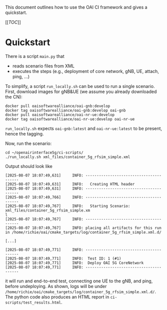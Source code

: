 This document outlines how to use the OAI CI framework and gives a quickstart.

[[_TOC_]]

# Quickstart

There is a script `main.py` that

- reads scenario files from XML
- executes the steps (e.g., deployment of core network, gNB, UE, attach, ping,
  ...)

To simplify, a script `run_locally.sh` can be used to run a single scenario.
First, download images for gNB&UE (we assume you already downloaded the CN):

    docker pull oaisoftwarealliance/oai-gnb:develop
    docker tag oaisoftwarealliance/oai-gnb:develop oai-gnb
    docker pull oaisoftwarealliance/oai-nr-ue:develop
    docker tag oaisoftwarealliance/oai-nr-ue:develop oai-nr-ue

`run_locally.sh` expects `oai-gnb:latest` and `oai-nr-ue:latest` to be present,
hence the tagging.

Now, run the scenario:

    cd ~/openairinterface5g/ci-scripts/
    ./run_locally.sh xml_files/container_5g_rfsim_simple.xml

Output should look like

```
[2025-08-07 18:07:49,631]     INFO: ----------------------------------------
[2025-08-07 18:07:49,631]     INFO:   Creating HTML header 
[2025-08-07 18:07:49,631]     INFO: ----------------------------------------
[2025-08-07 18:07:49,766]     INFO: ----------------------------------------
[2025-08-07 18:07:49,767]     INFO:   Starting Scenario: xml_files/container_5g_rfsim_simple.xm
l
[2025-08-07 18:07:49,767]     INFO: ----------------------------------------
[2025-08-07 18:07:49,767]     INFO: placing all artifacts for this run in /home/richie/oai/cmake_targets/log/container_5g_rfsim_simple.xml.d/

[...]

[2025-08-07 18:07:49,771]     INFO: ----------------------------------------
[2025-08-07 18:07:49,771]     INFO:  Test ID: 1 (#1)
[2025-08-07 18:07:49,771]     INFO:  Deploy OAI 5G CoreNetwork
[2025-08-07 18:07:49,771]     INFO: ----------------------------------------
```

it will run and end-to-end test, connecting one UE to the gNB, and ping, before
undeploying. As shown, logs will be under
`/home/richie/oai/cmake_targets/log/container_5g_rfsim_simple.xml.d/`. The
python code also produces an HTML report in `ci-scripts/test_results.html`.
